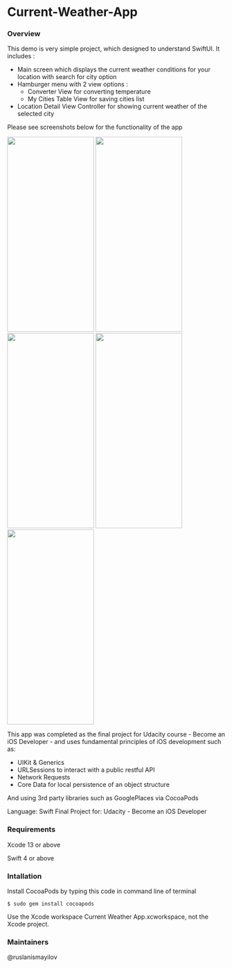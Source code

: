 # Current-Weather-App


### Overview
This demo is very simple project, which designed to understand SwiftUI. It includes :
+ Main screen which displays the current weather conditions for your location with search for city option
+ Hamburger menu with 2 view options :
    +  Converter View for converting temperature
    +  My Cities Table View for saving cities list
+ Location Detail View Controller for showing current weather of the selected city

Please see screenshots below for the functionality of the app


<img src="https://user-images.githubusercontent.com/70414587/175656318-9b5b80b6-0fec-444b-9e6f-ca5c47f380a0.png" width="200" height="450">
<img src="https://user-images.githubusercontent.com/70414587/175656584-7bc6db39-a761-44f3-8032-efe8024f0f1f.png" width="200" height="450">
<img src="https://user-images.githubusercontent.com/70414587/175656620-cbca8dba-f044-4989-ab37-a15ad583f0cc.png" width="200" height="450">
<img src="https://user-images.githubusercontent.com/70414587/175656662-8cd26504-66a7-42d6-b132-96d2b19a4d1d.png" width="200" height="450">
<img src="https://user-images.githubusercontent.com/70414587/175656685-049a2ef7-b246-4da1-be9b-cb4fac410f20.png" width="200" height="450">


This app was completed as the final project for Udacity course - Become an iOS Developer - and uses fundamental principles of iOS development such as:

+ UIKit & Generics
+ URLSessions to interact with a public restful API
+ Network Requests
+ Core Data for local persistence of an object structure

And using 3rd party libraries such as GooglePlaces via CocoaPods

Language: Swift
Final Project for: Udacity - Become an iOS Developer




### Requirements

Xcode 13 or above

Swift 4 or above




### Intallation

Install CocoaPods by typing this code in command line of terminal
 
`$ sudo gem install cocoapods`

Use the Xcode workspace Current Weather App.xcworkspace, not the Xcode project.




### Maintainers

@ruslanismayilov
